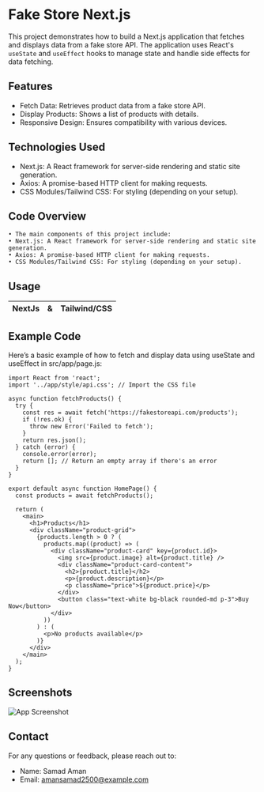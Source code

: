 
# Fake Store Next.js 
This project demonstrates how to build a Next.js application that fetches and displays data from a fake store API. The application uses React's `useState` and `useEffect` hooks to manage state and handle side effects for data fetching.
## Features


 - Fetch Data: Retrieves product data from a fake store API.
 - Display Products: Shows a list of products with details.
 - Responsive Design: Ensures compatibility with various devices.
## Technologies Used

 - Next.js: A React framework for server-side rendering and static site generation.
 - Axios: A promise-based HTTP client for making requests.
 - CSS Modules/Tailwind CSS: For styling (depending on your setup).

## Code Overview
    • The main components of this project include:
    • Next.js: A React framework for server-side rendering and static site generation.
    • Axios: A promise-based HTTP client for making requests.
    • CSS Modules/Tailwind CSS: For styling (depending on your setup).

## Usage


| **NextJs** | & | **Tailwind/CSS**                
| :-------- | :------- | :------------------------- |
 



## Example Code

Here’s a basic example of how to fetch and display data using useState and useEffect in src/app/page.js:


        
    import React from 'react';
    import '../app/style/api.css'; // Import the CSS file
    
    async function fetchProducts() {
      try {
        const res = await fetch('https://fakestoreapi.com/products');
        if (!res.ok) {
          throw new Error('Failed to fetch');
        }
        return res.json();
      } catch (error) {
        console.error(error);
        return []; // Return an empty array if there's an error
      }
    }
    
    export default async function HomePage() {
      const products = await fetchProducts();
    
      return (
        <main>
          <h1>Products</h1>
          <div className="product-grid">
            {products.length > 0 ? (
              products.map((product) => (
                <div className="product-card" key={product.id}>
                  <img src={product.image} alt={product.title} />
                  <div className="product-card-content">
                    <h2>{product.title}</h2>
                    <p>{product.description}</p>
                    <p className="price">${product.price}</p>
                  </div>
                  <button class="text-white bg-black rounded-md p-3">Buy Now</button>
                </div>
              ))
            ) : (
              <p>No products available</p>
            )}
          </div>
        </main>
      );
    }



## Screenshots

![App Screenshot](https://cdn.dribbble.com/userupload/16063516/file/original-c5945509a9e99a66e2eba13dd196fe7b.png?resize=1024x576&vertical=center)


## Contact

For any questions or feedback, please reach out to:

- Name: Samad Aman
- Email: amansamad2500@example.com

